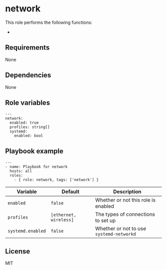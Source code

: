 # network

This role performs the following functions:

- 

## Requirements

None

## Dependencies

None

## Role variables

```
---
network:
  enabled: true
  profiles: string[]
  systemd:
    enabled: bool
```    

## Playbook example

```
---
- name: Playbook for network
  hosts: all
  roles:
    - { role: network, tags: ['network'] }
```

| Variable          | Default                | Description                              |
| ----------------- | ---------------------- | ---------------------------------------- |
| `enabled`         | `false`                | Whether or not this role is enabled      |
| `profiles`        | `[ethernet, wireless]` | The types of connections to set up       |
| `systemd.enabled` | `false`                | Whether or not to use `systemd-networkd` |

## License

MIT
